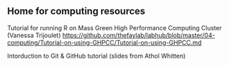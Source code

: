 ## Home for computing resources


Tutorial for running R on Mass Green High Performance Computing Cluster (Vanessa Trijoulet)
https://github.com/thefaylab/labhub/blob/master/04-computing/Tutorial-on-using-GHPCC/Tutorial-on-using-GHPCC.md

Intorduction to Git & GitHub tutorial (slides from Athol Whitten)
